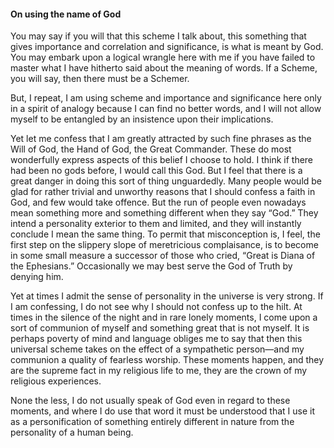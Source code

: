 #### On using the name of God

You may say if you will that this scheme I talk about, this something
that gives importance and correlation and significance, is what is meant
by God. You may embark upon a logical wrangle here with me if you have
failed to master what I have hitherto said about the meaning of words.
If a Scheme, you will say, then there must be a Schemer.

But, I repeat, I am using scheme and importance and significance here
only in a spirit of analogy because I can find no better words, and I
will not allow myself to be entangled by an insistence upon their
implications.

Yet let me confess that I am greatly attracted by such fine phrases as
the Will of God, the Hand of God, the Great Commander. These do most
wonderfully express aspects of this belief I choose to hold. I think if
there had been no gods before, I would call this God. But I feel that
there is a great danger in doing this sort of thing unguardedly. Many
people would be glad for rather trivial and unworthy reasons that I
should confess a faith in God, and few would take offence. But the run
of people even nowadays mean something more and something different when
they say “God.” They intend a personality exterior to them and limited,
and they will instantly conclude I mean the same thing. To permit that
misconception is, I feel, the first step on the slippery slope of
meretricious complaisance, is to become in some small measure a
successor of those who cried, “Great is Diana of the Ephesians.”
Occasionally we may best serve the God of Truth by denying him.

Yet at times I admit the sense of personality in the universe is very
strong. If I am confessing, I do not see why I should not confess up to
the hilt. At times in the silence of the night and in rare lonely
moments, I come upon a sort of communion of myself and something great
that is not myself. It is perhaps poverty of mind and language obliges
me to say that then this universal scheme takes on the effect of a
sympathetic person—and my communion a quality of fearless worship. These
moments happen, and they are the supreme fact in my religious life to
me, they are the crown of my religious experiences.

None the less, I do not usually speak of God even in regard to these
moments, and where I do use that word it must be understood that I use
it as a personification of something entirely different in nature from
the personality of a human being.
